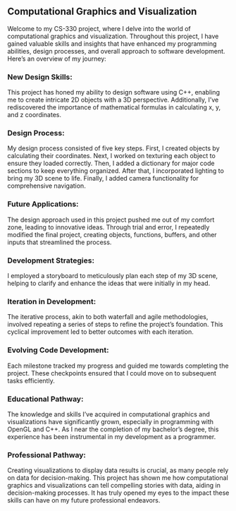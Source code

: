 ## Computational Graphics and Visualization
Welcome to my CS-330 project, where I delve into the world of computational graphics and visualization. Throughout this project, I have gained valuable skills and insights that have enhanced my programming abilities, design processes, and overall approach to software development. Here’s an overview of my journey:

### New Design Skills: 
This project has honed my ability to design software using C++, enabling me to create intricate 2D objects with a 3D perspective. Additionally, I’ve rediscovered the importance of mathematical formulas in calculating x, y, and z coordinates.

### Design Process: 
My design process consisted of five key steps. First, I created objects by calculating their coordinates. Next, I worked on texturing each object to ensure they loaded correctly. Then, I added a dictionary for major code sections to keep everything organized. After that, I incorporated lighting to bring my 3D scene to life. Finally, I added camera functionality for comprehensive navigation.

### Future Applications: 
The design approach used in this project pushed me out of my comfort zone, leading to innovative ideas. Through trial and error, I repeatedly modified the final project, creating objects, functions, buffers, and other inputs that streamlined the process.

### Development Strategies: 
I employed a storyboard to meticulously plan each step of my 3D scene, helping to clarify and enhance the ideas that were initially in my head.

### Iteration in Development: 
The iterative process, akin to both waterfall and agile methodologies, involved repeating a series of steps to refine the project’s foundation. This cyclical improvement led to better outcomes with each iteration.

### Evolving Code Development: 
Each milestone tracked my progress and guided me towards completing the project. These checkpoints ensured that I could move on to subsequent tasks efficiently.

### Educational Pathway: 
The knowledge and skills I’ve acquired in computational graphics and visualizations have significantly grown, especially in programming with OpenGL and C++. As I near the completion of my bachelor’s degree, this experience has been instrumental in my development as a programmer.

### Professional Pathway: 
Creating visualizations to display data results is crucial, as many people rely on data for decision-making. This project has shown me how computational graphics and visualizations can tell compelling stories with data, aiding in decision-making processes. It has truly opened my eyes to the impact these skills can have on my future professional endeavors.

